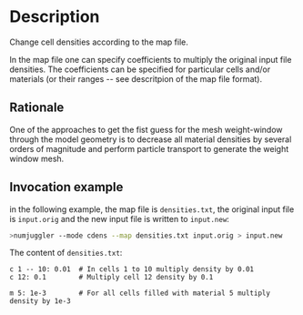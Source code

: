 # Description

Change cell densities according to the map file. 

In the map file one can specify coefficients to multiply the original input
file densities. The coefficients can be specified for particular cells and/or
materials (or their ranges -- see descritpion of the map file format). 

## Rationale

One of the approaches to get the fist guess for the mesh
weight-window through the model geometry is to decrease
all material densities by several orders of magnitude and 
perform particle transport to generate the weight window mesh. 


## Invocation example

in the following example, the map file is `densities.txt`, the original input
file is `input.orig` and the new input file is written to `input.new`:

```bash
>numjuggler --mode cdens --map densities.txt input.orig > input.new
```

The content of `densities.txt`:

    c 1 -- 10: 0.01  # In cells 1 to 10 multiply density by 0.01
    c 12: 0.1        # Multiply cell 12 density by 0.1

    m 5: 1e-3        # For all cells filled with material 5 multiply density by 1e-3



